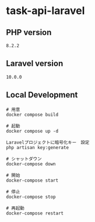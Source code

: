 # task-api-laravel

## PHP version

```
8.2.2
```

## Laravel version

```
10.0.0
```

## Local Development
```shell script
# 用意
docker compose build

# 起動
docker compose up -d

Laravelプロジェクトに暗号化キー　設定
php artisan key:generate

# シャットダウン
docker-compose down

# 開始
docker-compose start

# 停止
docker-compose stop

# 再起動
docker-compose restart
```
